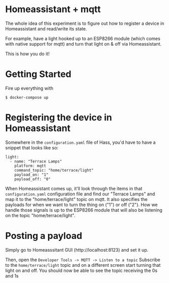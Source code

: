# Homeassistant + mqtt
The whole idea of this experiment is to figure out how to register a device in
Homeassistant and read/write its state.

For example, have a light hooked up to an ESP8266 module (which comes with native
support for mqtt) and turn that light on & off via Homeassistant.

This is how you do it!

# Getting Started
Fire up everything with
```
$ docker-compose up 
```

# Registering the device in Homeassistant
Somewhere in the `configuration.yaml` file of Hass, you'd have to have a snippet
that looks like so:
```
light:
  - name: "Terrace Lamps"
    platform: mqtt
    command_topic: "home/terrace/light"
    payload_on: "1"
    payload_off: "0"

```

When Homeassistant comes up, it'll look through the items in that
`configuration.yaml` configuration file and find our "Terrace Lamps" and map it
to the "home/terrace/light" topic on mqtt. It also specifies the payloads for
when we want to turn the thing on ("1") or off ("2"). How we handle those signals
is up to the ESP8266 module that will also be listening on the topic "home/terrace/light".

# Posting a payload
Simply go to Homeasssitant GUI (http://localhost:8123) and set it up.

Then, open the `Developer Tools -> MQTT -> Listen to a topic`
Subscribe to the `home/terrace/light` topic and on a different screen start
turning that light on and off. You should now be able to see the topic receiving
the 0s and 1s
